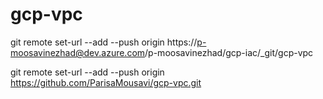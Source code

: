 # gcp-vpc
git remote set-url --add --push origin https://p-moosavinezhad@dev.azure.com/p-moosavinezhad/gcp-iac/_git/gcp-vpc

git remote set-url --add --push origin https://github.com/ParisaMousavi/gcp-vpc.git